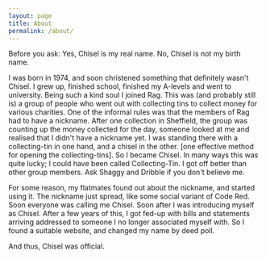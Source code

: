 ```yaml
---
layout: page
title: About
permalink: /about/
---
```


Before you ask: Yes, Chisel is my real name. No, Chisel is not my birth name.

I was born in 1974, and soon christened something that definitely wasn't
Chisel. I grew up, finished school, finished my A-levels and went to
university. Being such a kind soul I joined Rag. This was (and probably still
is) a group of people who went out with collecting tins to collect money for
various charities. One of the informal rules was that the members of Rag had to
have a nickname. After one collection in Sheffield, the group was counting up
the money collected for the day, someone looked at me and realised that I
didn't have a nickname yet. I was standing there with a collecting-tin in one
hand, and a chisel in the other. [one effective method for opening the
collecting-tins]. So I became Chisel. In many ways this was quite lucky; I
could have been called Collecting-Tin. I got off better than other group
members. Ask Shaggy and Dribble if you don't believe me.

For some reason, my flatmates found out about the nickname, and started using
it. The nickname just spread, like some social variant of Code Red. Soon
everyone was calling me Chisel. Soon after I was introducing myself as Chisel.
After a few years of this, I got fed-up with bills and statements arriving
addressed to someone I no longer associated myself with. So I found a suitable
website, and changed my name by deed poll.

And thus, Chisel was official.
